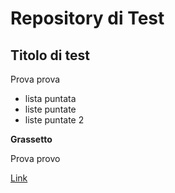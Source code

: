 # Repository di Test


## Titolo di test


Prova prova

- lista puntata
- liste puntate
- liste puntate 2


**Grassetto**

Prova provo

[Link](http://google.com)

